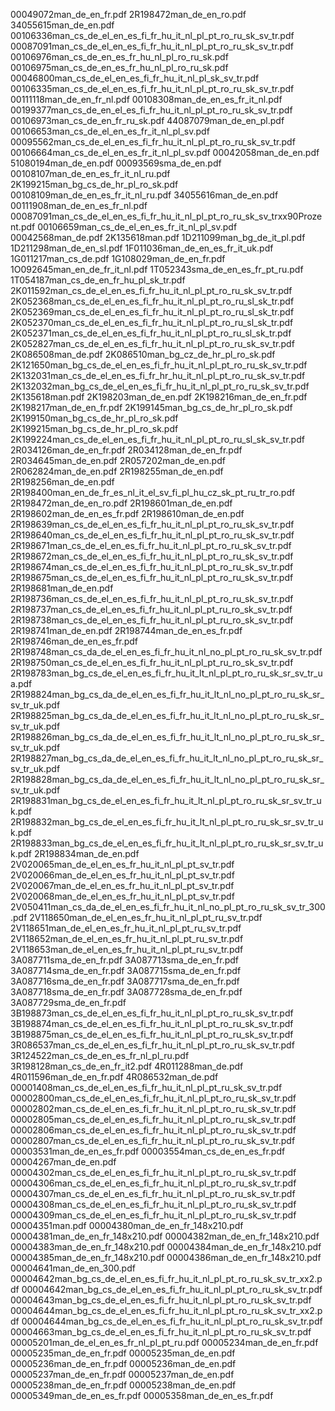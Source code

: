 00049072man_de_en_fr.pdf
2R198472man_de_en_ro.pdf
34055615man_de_en.pdf
00106336man_cs_de_el_en_es_fi_fr_hu_it_nl_pl_pt_ro_ru_sk_sv_tr.pdf
00087091man_cs_de_el_en_es_fi_fr_hu_it_nl_pl_pt_ro_ru_sk_sv_tr.pdf
00106976man_cs_de_en_es_fr_hu_nl_pl_ro_ru_sk.pdf
00106975man_cs_de_en_es_fr_hu_nl_pl_ro_ru_sk.pdf
00046800man_cs_de_el_en_es_fi_fr_hu_it_nl_pl_sk_sv_tr.pdf
00106335man_cs_de_el_en_es_fi_fr_hu_it_nl_pl_pt_ro_ru_sk_sv_tr.pdf
00111118man_de_en_fr_nl.pdf
00108308man_de_en_es_fr_it_nl.pdf
00199377man_cs_de_en_el_es_fi_fr_hu_it_nl_pl_pt_ro_ru_sk_sv_tr.pdf
00106973man_cs_de_en_fr_ru_sk.pdf
44087079man_de_en_pl.pdf
00106653man_cs_de_el_en_es_fr_it_nl_pl_sv.pdf
00095562man_cs_de_el_en_es_fi_fr_hu_it_nl_pl_pt_ro_ru_sk_sv_tr.pdf
00106664man_cs_de_el_en_es_fr_it_nl_pl_sv.pdf
00042058man_de_en.pdf
51080194man_de_en.pdf
00093569sma_de_en.pdf
00108107man_de_en_es_fr_it_nl_ru.pdf
2K199215man_bg_cs_de_hr_pl_ro_sk.pdf
00108109man_de_en_es_fr_it_nl_ru.pdf
34055616man_de_en.pdf
00111908man_de_en_es_fr_nl.pdf
00087091man_cs_de_el_en_es_fi_fr_hu_it_nl_pl_pt_ro_ru_sk_sv_trxx90Prozent.pdf
00106659man_cs_de_el_en_es_fr_it_nl_pl_sv.pdf
00042568man_de.pdf
2K135618man.pdf
1D211099man_bg_de_it_pl.pdf
1D211298man_de_en_sl.pdf
1F011036man_de_en_es_fr_it_uk.pdf
1G011217man_cs_de.pdf
1G108029man_de_en_fr.pdf
1O092645man_en_de_fr_it_nl.pdf
1T052343sma_de_en_es_fr_pt_ru.pdf
1T054187man_cs_de_en_fr_hu_pl_sk_tr.pdf
2K011592man_cs_de_el_en_es_fi_fr_hu_it_nl_pl_pt_ro_ru_sk_sv_tr.pdf
2K052368man_cs_de_el_en_es_fi_fr_hu_it_nl_pl_pt_ro_ru_sl_sk_tr.pdf
2K052369man_cs_de_el_en_es_fi_fr_hu_it_nl_pl_pt_ro_ru_sl_sk_tr.pdf
2K052370man_cs_de_el_en_es_fi_fr_hu_it_nl_pl_pt_ro_ru_sl_sk_tr.pdf
2K052371man_cs_de_el_en_es_fi_fr_hu_it_nl_pl_pt_ro_ru_sl_sk_tr.pdf
2K052827man_cs_de_el_en_es_fi_fr_hu_it_nl_pl_pt_ro_ru_sk_sv_tr.pdf
2K086508man_de.pdf
2K086510man_bg_cz_de_hr_pl_ro_sk.pdf
2K121650man_bg_cs_de_el_en_es_fi_fr_hu_it_nl_pl_pt_ro_ru_sk_sv_tr.pdf
2K132031man_cs_de_el_en_es_fi_fr_hr_hu_it_nl_pl_pt_ro_ru_sk_sv_tr.pdf
2K132032man_bg_cs_de_el_en_es_fi_fr_hu_it_nl_pl_pt_ro_ru_sk_sv_tr.pdf
2K135618man.pdf
2K198203man_de_en.pdf
2K198216man_de_en_fr.pdf
2K198217man_de_en_fr.pdf
2K199145man_bg_cs_de_hr_pl_ro_sk.pdf
2K199150man_bg_cs_de_hr_pl_ro_sk.pdf
2K199215man_bg_cs_de_hr_pl_ro_sk.pdf
2K199224man_cs_de_el_en_es_fi_fr_hu_it_nl_pl_pt_ro_ru_sl_sk_sv_tr.pdf
2R034126man_de_en_fr.pdf
2R034128man_de_en_fr.pdf
2R034645man_de_en.pdf
2R057202man_de_en.pdf
2R062824man_de_en.pdf
2R198255man_de_en.pdf
2R198256man_de_en.pdf
2R198400man_en_de_fr_es_nl_it_el_sv_fi_pl_hu_cz_sk_pt_ru_tr_ro.pdf
2R198472man_de_en_ro.pdf
2R198601man_de_en.pdf
2R198602man_de_en_es_fr.pdf
2R198610man_de_en.pdf
2R198639man_cs_de_el_en_es_fi_fr_hu_it_nl_pl_pt_ro_ru_sk_sv_tr.pdf
2R198640man_cs_de_el_en_es_fi_fr_hu_it_nl_pl_pt_ro_ru_sk_sv_tr.pdf
2R198671man_cs_de_el_en_es_fi_fr_hu_it_nl_pl_pt_ro_ru_sk_sv_tr.pdf
2R198672man_cs_de_el_en_es_fi_fr_hu_it_nl_pl_pt_ro_ru_sk_sv_tr.pdf
2R198674man_cs_de_el_en_es_fi_fr_hu_it_nl_pl_pt_ro_ru_sk_sv_tr.pdf
2R198675man_cs_de_el_en_es_fi_fr_hu_it_nl_pl_pt_ro_ru_sk_sv_tr.pdf
2R198681man_de_en.pdf
2R198736man_cs_de_el_en_es_fi_fr_hu_it_nl_pl_pt_ro_ru_sk_sv_tr.pdf
2R198737man_cs_de_el_en_es_fi_fr_hu_it_nl_pl_pt_ru_ro_sk_sv_tr.pdf
2R198738man_cs_de_el_en_es_fi_fr_hu_it_nl_pl_pt_ru_ro_sk_sv_tr.pdf
2R198741man_de_en.pdf
2R198744man_de_en_es_fr.pdf
2R198746man_de_en_es_fr.pdf
2R198748man_cs_da_de_el_en_es_fi_fr_hu_it_nl_no_pl_pt_ro_ru_sk_sv_tr.pdf
2R198750man_cs_de_el_en_es_fi_fr_hu_it_nl_pl_pt_ru_ro_sk_sv_tr.pdf
2R198783man_bg_cs_de_el_en_es_fi_fr_hu_it_lt_nl_pl_pt_ro_ru_sk_sr_sv_tr_ua.pdf
2R198824man_bg_cs_da_de_el_en_es_fi_fr_hu_it_lt_nl_no_pl_pt_ro_ru_sk_sr_sv_tr_uk.pdf
2R198825man_bg_cs_da_de_el_en_es_fi_fr_hu_it_lt_nl_no_pl_pt_ro_ru_sk_sr_sv_tr_uk.pdf
2R198826man_bg_cs_da_de_el_en_es_fi_fr_hu_it_lt_nl_no_pl_pt_ro_ru_sk_sr_sv_tr_uk.pdf
2R198827man_bg_cs_da_de_el_en_es_fi_fr_hu_it_lt_nl_no_pl_pt_ro_ru_sk_sr_sv_tr_uk.pdf
2R198828man_bg_cs_da_de_el_en_es_fi_fr_hu_it_lt_nl_no_pl_pt_ro_ru_sk_sr_sv_tr_uk.pdf
2R198831man_bg_cs_de_el_en_es_fi_fr_hu_it_lt_nl_pl_pt_ro_ru_sk_sr_sv_tr_uk.pdf
2R198832man_bg_cs_de_el_en_es_fi_fr_hu_it_lt_nl_pl_pt_ro_ru_sk_sr_sv_tr_uk.pdf
2R198833man_bg_cs_de_el_en_es_fi_fr_hu_it_lt_nl_pl_pt_ro_ru_sk_sr_sv_tr_uk.pdf
2R198834man_de_en.pdf
2V020065man_de_el_en_es_fr_hu_it_nl_pl_pt_sv_tr.pdf
2V020066man_de_el_en_es_fr_hu_it_nl_pl_pt_sv_tr.pdf
2V020067man_de_el_en_es_fr_hu_it_nl_pl_pt_sv_tr.pdf
2V020068man_de_el_en_es_fr_hu_it_nl_pl_pt_sv_tr.pdf
2V050411man_cs_da_de_el_en_es_fi_fr_hu_it_nl_no_pl_pt_ro_ru_sk_sv_tr_300.pdf
2V118650man_de_el_en_es_fr_hu_it_nl_pl_pt_ru_sv_tr.pdf
2V118651man_de_el_en_es_fr_hu_it_nl_pl_pt_ru_sv_tr.pdf
2V118652man_de_el_en_es_fr_hu_it_nl_pl_pt_ru_sv_tr.pdf
2V118653man_de_el_en_es_fr_hu_it_nl_pl_pt_ru_sv_tr.pdf
3A087711sma_de_en_fr.pdf
3A087713sma_de_en_fr.pdf
3A087714sma_de_en_fr.pdf
3A087715sma_de_en_fr.pdf
3A087716sma_de_en_fr.pdf
3A087717sma_de_en_fr.pdf
3A087718sma_de_en_fr.pdf
3A087728sma_de_en_fr.pdf
3A087729sma_de_en_fr.pdf
3B198873man_cs_de_el_en_es_fi_fr_hu_it_nl_pl_pt_ro_ru_sk_sv_tr.pdf
3B198874man_cs_de_el_en_es_fi_fr_hu_it_nl_pl_pt_ro_ru_sk_sv_tr.pdf
3B198875man_cs_de_el_en_es_fi_fr_hu_it_nl_pl_pt_ro_ru_sk_sv_tr.pdf
3R086537man_cs_de_el_en_es_fi_fr_hu_it_nl_pl_pt_ro_ru_sk_sv_tr.pdf
3R124522man_cs_de_en_es_fr_nl_pl_ru.pdf
3R198128man_cs_de_en_fr_it2.pdf
4R011288man_de.pdf
4R011596man_de_en_fr.pdf
4R086532man_de.pdf
00001408man_cs_de_el_en_es_fi_fr_hu_it_nl_pl_pt_ru_sk_sv_tr.pdf
00002800man_cs_de_el_en_es_fi_fr_hu_it_nl_pl_pt_ro_ru_sk_sv_tr.pdf
00002802man_cs_de_el_en_es_fi_fr_hu_it_nl_pl_pt_ro_ru_sk_sv_tr.pdf
00002805man_cs_de_el_en_es_fi_fr_hu_it_nl_pl_pt_ro_ru_sk_sv_tr.pdf
00002806man_cs_de_el_en_es_fi_fr_hu_it_nl_pl_pt_ro_ru_sk_sv_tr.pdf
00002807man_cs_de_el_en_es_fi_fr_hu_it_nl_pl_pt_ro_ru_sk_sv_tr.pdf
00003531man_de_en_es_fr.pdf
00003554man_cs_de_en_es_fr.pdf
00004267man_de_en.pdf
00004302man_cs_de_el_en_es_fi_fr_hu_it_nl_pl_pt_ro_ru_sk_sv_tr.pdf
00004306man_cs_de_el_en_es_fi_fr_hu_it_nl_pl_pt_ro_ru_sk_sv_tr.pdf
00004307man_cs_de_el_en_es_fi_fr_hu_it_nl_pl_pt_ro_ru_sk_sv_tr.pdf
00004308man_cs_de_el_en_es_fi_fr_hu_it_nl_pl_pt_ro_ru_sk_sv_tr.pdf
00004309man_cs_de_el_en_es_fi_fr_hu_it_nl_pl_pt_ro_ru_sk_sv_tr.pdf
00004351man.pdf
00004380man_de_en_fr_148x210.pdf
00004381man_de_en_fr_148x210.pdf
00004382man_de_en_fr_148x210.pdf
00004383man_de_en_fr_148x210.pdf
00004384man_de_en_fr_148x210.pdf
00004385man_de_en_fr_148x210.pdf
00004386man_de_en_fr_148x210.pdf
00004641man_de_en_300.pdf
00004642man_bg_cs_de_el_en_es_fi_fr_hu_it_nl_pl_pt_ro_ru_sk_sv_tr_xx2.pdf
00004642man_bg_cs_de_el_en_es_fi_fr_hu_it_nl_pl_pt_ro_ru_sk_sv_tr.pdf
00004643man_bg_cs_de_el_en_es_fi_fr_hu_it_nl_pl_pt_ro_ru_sk_sv_tr.pdf
00004644man_bg_cs_de_el_en_es_fi_fr_hu_it_nl_pl_pt_ro_ru_sk_sv_tr_xx2.pdf
00004644man_bg_cs_de_el_en_es_fi_fr_hu_it_nl_pl_pt_ro_ru_sk_sv_tr.pdf
00004663man_bg_cs_de_el_en_es_fi_fr_hu_it_nl_pl_pt_ro_ru_sk_sv_tr.pdf
00005201man_de_el_en_es_fr_nl_pl_pt_ru.pdf
00005234man_de_en_fr.pdf
00005235man_de_en_fr.pdf
00005235man_de_en.pdf
00005236man_de_en_fr.pdf
00005236man_de_en.pdf
00005237man_de_en_fr.pdf
00005237man_de_en.pdf
00005238man_de_en_fr.pdf
00005238man_de_en.pdf
00005349man_de_en_es_fr.pdf
00005358man_de_en_es_fr.pdf
